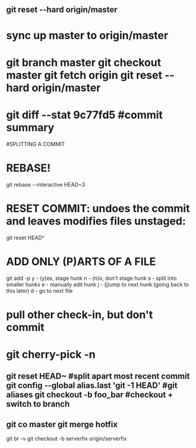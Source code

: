 git reset --hard origin/master
----
# sync up master to origin/master
git branch master
git checkout master
git fetch origin
git reset --hard origin/master
=============================================
git diff --stat 9c77fd5   #commit summary
=============================================
#SPLITTING A COMMIT

# REBASE!
git rebase --interactive HEAD~3
 
# RESET COMMIT: undoes the commit and leaves modifies files unstaged:
git reset HEAD^
 
# ADD ONLY (P)ARTS OF A FILE
git add -p <filename>
y - (y)es, stage hunk
n - (n)o, don't stage hunk
s - split into smaller hunks
e - manually edit hunk
j - (j)ump to next hunk (going back to this later)
d - go to next file
 
# pull other check-in, but don't commit 
git cherry-pick <shortSHA> -n
=============================================
git reset HEAD~                                 #split apart most recent commit
git config --global alias.last 'git -1 HEAD'    #git aliases
git checkout -b foo_bar                         #checkout + switch to branch
---
git co master
git merge hotfix
---
git br -v
git checkout -b serverfix origin/serverfix
